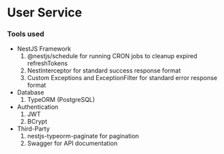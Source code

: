 # User Service
### Tools used
- NestJS Framework
	1. @nestjs/schedule for running CRON jobs to cleanup expired refreshTokens
	2. NestInterceptor for standard success response format
	3. Custom Exceptions and ExceptionFilter for standard error response format
- Database
	1. TypeORM (PostgreSQL)
- Authentication
	1. JWT
	2. BCrypt
- Third-Party
	1. nestjs-typeorm-paginate for pagination
	2. Swagger for API documentation
